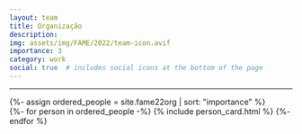 ```yaml
---
layout: team
title: Organização
description: 
img: assets/img/FAME/2022/team-icon.avif
importance: 3
category: work
social: true  # includes social icons at the bottom of the page
---
```

<hr>
<!-- pages/organizacao.md -->
<div class="team">
    <!-- Display people -->
    {%- assign ordered_people = site.fame22org | sort: "importance" %}
    <!-- Generate cards for each person -->
    <div class="grid">
        {%- for person in ordered_people -%}
            {% include person_card.html %}
        {%- endfor %}
    </div>
    <br>
</div>